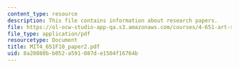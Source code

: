 ```yaml
---
content_type: resource
description: This file contains information about research papers.
file: https://ol-ocw-studio-app-qa.s3.amazonaws.com/courses/4-651-art-since-1940-fall-2010/8a20880bb052a591087de1504f16764b_MIT4_651F10_paper2.pdf
file_type: application/pdf
resourcetype: Document
title: MIT4_651F10_paper2.pdf
uid: 8a20880b-b052-a591-087d-e1504f16764b
---
```

